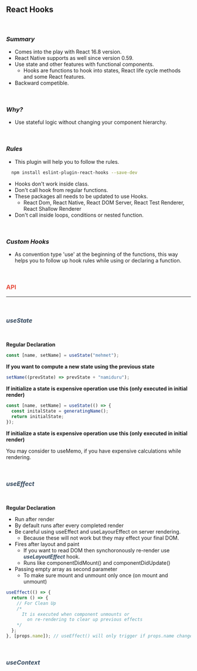 ## **React Hooks**

<br/>

### **_Summary_**

- Comes into the play with React 16.8 version.
- React Native supports as well since version 0.59.
- Use state and other features with functional components.
  - Hooks are functions to hook into states, React life cycle methods and some React features.
- Backward competible.

<br/>

### **_Why?_**

- Use stateful logic without changing your component hierarchy.

<br/>

### **_Rules_**

- This plugin will help you to follow the rules.

```sh
  npm install eslint-plugin-react-hooks --save-dev
```

- Hooks don't work inside class.
- Don't call hook from regular functions.
- These packages all needs to be updated to use Hooks.
  - React Dom, React Native, React DOM Server, React Test Renderer, React Shallow Renderer
- Don't call inside loops, conditions or nested function.

<br/>

### **_Custom Hooks_**

- As convention type 'use' at the beginning of the functions, this way helps you to follow up hook rules while using or declaring a function.

<br/>

### <b style="color: rgb(231,76,60);">API</b>

---

</br>

### <b><i style="color: rgb(52,73,94);">useState</i></b>

</br>

**Regular Declaration**

```js
const [name, setName] = useState("mehmet");
```

**If you want to compute a new state using the previous state**

```js
setName((prevState) => prevState + "namiduru");
```

**If initialize a state is expensive operation use this (only executed in initial render)**

```js
const [name, setName] = useState(() => {
  const initalState = generatingName();
  return initialState;
});
```

**If initialize a state is expensive operation use this (only executed in initial render)**

You may consider to useMemo, if you have expensive calculations while rendering.

</br>

### <b><i style="color: rgb(52,73,94);">useEffect</i></b>

</br>

**Regular Declaration**

- Run after render
- By default runs after every completed render
- Be careful using useEffect and useLayourEffect on server rendering.
  - Because these will not work but they may effect your final DOM.
- Fires after layout and paint
  - If you want to read DOM then synchoronously re-render use <b><i style="color: rgb(52,73,94);">useLayoutEffect</i></b> hook.
  - Runs like componentDidMount() and componentDidUpdate()
- Passing empty array as second parameter
  - To make sure mount and unmount only once (on mount and unmount)

```js
useEffect(() => {
  return () => {
    // For Clean Up
    /* 
      It is executed when component unmounts or
        on re-rendering to clear up previous effects
    */
  };
}, [props.name]); // useEffect() will only trigger if props.name changes
```

</br>

### <b><i style="color: rgb(52,73,94);">useContext</i></b>
